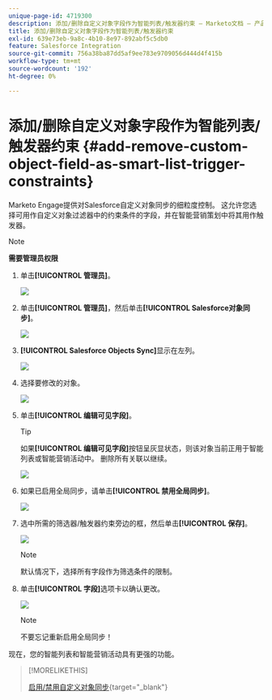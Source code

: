 ```yaml
---
unique-page-id: 4719300
description: 添加/删除自定义对象字段作为智能列表/触发器约束 — Marketo文档 — 产品文档
title: 添加/删除自定义对象字段作为智能列表/触发器约束
exl-id: 639e73eb-9a8c-4b10-8e97-892abf5c5db0
feature: Salesforce Integration
source-git-commit: 756a38ba87dd5af9ee783e9709056d444d4f415b
workflow-type: tm+mt
source-wordcount: '192'
ht-degree: 0%

---
```


# 添加/删除自定义对象字段作为智能列表/触发器约束 {#add-remove-custom-object-field-as-smart-list-trigger-constraints}

Marketo Engage提供对Salesforce自定义对象同步的细粒度控制。 这允许您选择可用作自定义对象过滤器中的约束条件的字段，并在智能营销策划中将其用作触发器。

>[!NOTE]
>
>**需要管理员权限**

1. 单击&#x200B;**[!UICONTROL 管理员]**。

   ![](assets/image2014-12-10-13-3a9-3a47.png)

1. 单击&#x200B;**[!UICONTROL 管理员]**，然后单击&#x200B;**[!UICONTROL Salesforce对象同步]**。

   ![](assets/image2015-12-11-15-3a11-3a41.png)

1. **[!UICONTROL Salesforce Objects Sync]**&#x200B;显示在左列。

   ![](assets/image2015-12-11-15-3a15-3a15.png)

1. 选择要修改的对象。

   ![](assets/image2014-12-10-13-3a10-3a11.png)

1. 单击&#x200B;**[!UICONTROL 编辑可见字段]**。

   >[!TIP]
   >
   >如果&#x200B;**[!UICONTROL 编辑可见字段]**&#x200B;按钮呈灰显状态，则该对象当前正用于智能列表或智能营销活动中。 删除所有关联以继续。

   ![](assets/image2014-12-10-13-3a10-3a25.png)

1. 如果已启用全局同步，请单击&#x200B;**[!UICONTROL 禁用全局同步]**。

   ![](assets/image2014-12-10-13-3a10-3a36.png)

1. 选中所需的筛选器/触发器约束旁边的框，然后单击&#x200B;**[!UICONTROL 保存]**。

   ![](assets/image2014-12-10-13-3a10-3a47.png)

   >[!NOTE]
   >
   >默认情况下，选择所有字段作为筛选条件的限制。

1. 单击&#x200B;**[!UICONTROL 字段]**&#x200B;选项卡以确认更改。

   ![](assets/image2014-12-10-13-3a10-3a56.png)

   >[!NOTE]
   >
   >不要忘记重新启用全局同步！

现在，您的智能列表和智能营销活动具有更强的功能。

>[!MORELIKETHIS]
>
>[启用/禁用自定义对象同步](/help/marketo/product-docs/crm-sync/salesforce-sync/setup/optional-steps/enable-disable-custom-object-sync.md){target="_blank"}
